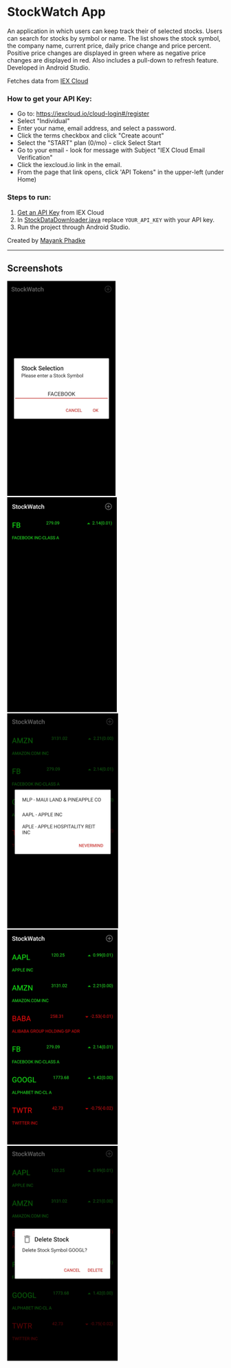 # StockWatch App
An application in which users can keep track their of selected stocks. Users can search for stocks by symbol or name. The list shows the stock symbol, the company name, current price, daily price change and price percent. Positive price changes are displayed in green where as negative price changes are displayed in red. Also includes a pull-down to refresh feature. Developed in Android Studio.

Fetches data from [IEX Cloud](https://iexcloud.io/)

### How to get your API Key:
* Go to: https://iexcloud.io/cloud-login#/register
* Select "Individual"
* Enter your name, email address, and select a password.
* Click the terms checkbox and click "Create acount"
* Select the "START" plan (0/mo) - click Select Start
* Go to your email - look for message with Subject "IEX Cloud Email Verification"
* Click the <span>iexcloud.</span>io link in the email.
* From the page that link opens, click 'API Tokens" in the upper-left (under Home)

### Steps to run:
1. [Get an API Key](#how-to-get-your-api-key) from IEX Cloud
2. In [StockDataDownloader.java](./app/src/main/java/com/example/stockwatch/StockDataDownloader.java#L20) replace `YOUR_API_KEY` with your API key.
3. Run the project through Android Studio.


Created by [Mayank Phadke](https://mayank-phadke.github.io/)

---
## Screenshots

<img src="./screenshots/1.jpg" height="500">

<img src="./screenshots/2.jpg" height="500">

<img src="./screenshots/3.jpg" height="500">

<img src="./screenshots/4.jpg" height="500">

<img src="./screenshots/5.jpg" height="500">

